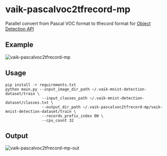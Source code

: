 # vaik-pascalvoc2tfrecord-mp

Parallel convert from Pascal VOC format to tfrecord format for [Object Detection API](https://github.com/tensorflow/models/tree/master/research/object_detection)

## Example

![vaik-pascalvoc2tfrecord-mp](https://user-images.githubusercontent.com/116471878/198183072-c26bac61-1652-40c9-a2f6-9100bb12fb2c.png)


## Usage

```shell
pip install -r requirements.txt
python main.py --input_image_dir_path ~/.vaik-mnist-detection-dataset/train \
                --input_classes_path ~/.vaik-mnist-detection-dataset/classes.txt \
                --output_dir_path ~/.vaik-pascalvoc2tfrecord-mp/vaik-mnist-detection-dataset/train \
                --records_prefix_index 00 \
                --cpu_count 32
```

## Output

![vaik-pascalvoc2tfrecord-mp-out](https://user-images.githubusercontent.com/116471878/198181347-5ae5a8d5-f336-4643-b93f-2c1edb63f54b.png)